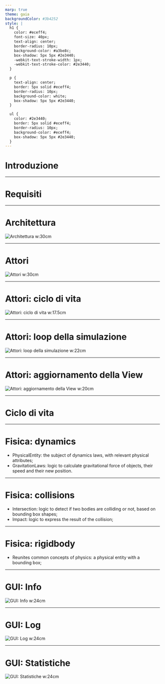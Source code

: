 ```yaml
---
marp: true
theme: gaia
backgroundColor: #3b4252
style: |
  h1 {
    color: #eceff4;
    font-size: 40px;
    text-align: center;
    border-radius: 10px;
    background-color: #a3be8c;
    box-shadow: 5px 5px #2e3440;
    -webkit-text-stroke-width: 1px;
    -webkit-text-stroke-color: #2e3440;
  }

  p {
    text-align: center;
    border: 5px solid #eceff4;
    border-radius: 10px;
    background-color: white;
    box-shadow: 5px 5px #2e3440;
  }

  ul {
    color: #2e3440;
    border: 5px solid #eceff4;
    border-radius: 10px;
    background-color: #eceff4;
    box-shadow: 5px 5px #2e3440;
  }
---
```

<!-- _class: h1 -->
# Introduzione

---

# Requisiti

---

# Architettura

![Architettura w:30cm](./assets/mvc_actor_architecture.svg)

---

# Attori

![Attori w:30cm](./assets/celestial_body_actor_class_diagram.svg)

---

# Attori: ciclo di vita

![Attori: ciclo di vita w:17.5cm](./assets/actors_lifecycle_sequence.svg)

---

# Attori: loop della simulazione

![Attori: loop della simulazione w:22cm](./assets/actors_simulation_loop_sequence.svg)

---

# Attori: aggiornamento della View

![Attori: aggiornamento della View w:20cm](./assets/actors_view_simulation_update_sequence.svg)

---

# Ciclo di vita

---

# Fisica: dynamics

- PhysicalEntity: the subject of dynamics laws, with relevant physical attributes;
- GravitationLaws: logic to calculate gravitational force of objects, their speed and their new position.

---
# Fisica: collisions

- Intersection: logic to detect if two bodies are colliding or not, based on bounding box shapes;
- Impact: logic to express the result of the collision;

---
# Fisica: rigidbody

- Reunites common concepts of physics: a physical entity with a bounding box;

---

# GUI: Info

![GUI: Info w:24cm](./assets/gui-info.png)

---

# GUI: Log

![GUI: Log w:24cm](./assets/gui-log.png)

---

# GUI: Statistiche

![GUI: Statistiche w:24cm](./assets/gui-stats.png)
